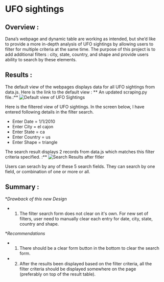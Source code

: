 # UFO sightings

## Overview :
Dana’s webpage and dynamic table are working as intended, but she’d like to provide a more in-depth analysis of UFO sightings by allowing users to filter for multiple criteria at the same time. The purpose of this project is to add additional filters : city, state, country, and shape and provide users ability to search by these elements. 

## Results :
The default view of the webpages displays data for all UFO sightings from data.js.
Here is the link to the default view : ** An updated scraping.py file.:** ![Default view of UFO Sightings](https://github.com/dhaval-28/surfs_up/blob/main/SurfsUp_Challenge.ipynb)

Here is the filtered view of UFO sightings. In the screen below, I have entered following details in the filter search.   
*  Enter Date = 1/1/2010
*  Enter City = el cajon
*  Enter State = ca
*  Enter Country = us
*  Enter Shape = triangle

The search result displays 2 records from data.js which matches this filter criteria specified. :** ![Search Results after fitler](https://github.com/dhaval-28/surfs_up/blob/main/SurfsUp_Challenge.ipynb)

Users can serach by any of these 5 search fields. They can search by one field, or combination of one or more or all. 

## Summary :

**Drawback of this new Design*
* 1. The filter search form does not clear on it's own. For new set of filters, user need to manually clear each entry for date, city, state, country and shape.

**Recommendations*
* 1. There should be a clear form button in the bottom to clear the search form.
* 2. After the results been displayed based on the filter criteria, all the filter criteria should be displayed somewhere on the page (preferably on top of the result table).
